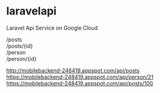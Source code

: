 # laravelapi
Laravel Api Service on Google Cloud </br>

/posts  </br>
/posts/{id} </br>
/person </br>
/person/{id} </br>


http://mobilebackend-248419.appspot.com/api/posts </br>
https://mobilebackend-248419.appspot.com/api/person/21  </br>
https://mobilebackend-248419.appspot.com/api/posts/100  </br>
